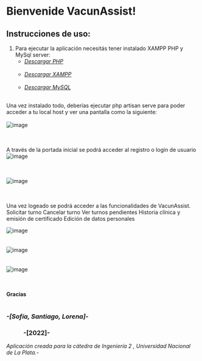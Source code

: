 # Bienvenide VacunAssist!

## Instrucciones de uso:<br/>
1) Para ejecutar la aplicación necesitás tener instalado XAMPP PHP y MySql server:<br/>
    + *[Descargar PHP ](https://www.php.net/downloads.php)* <br/><br/>
    + *[Descargar XAMPP ](https://xampp.uptodown.com/windows)* <br/><br/>
    + *[Descargar MySQL ](https://www.mysql.com/downloads/)* <br/><br/>



 Una vez instalado todo, deberías ejecutar php artisan serve para poder acceder a tu local host y  ver una pantalla como la siguiente:<br/><br/>
![image]("portada.png)<br/><br/><br/>

A través de la portada inicial se podrá acceder al registro o login de usuario
![image]("registro.png)<br/><br/><br/>

![image]("login.png)<br/><br/><br/>

Una vez logeado se podrá acceder a las funcionalidades de VacunAssist.
Solicitar turno
Cancelar turno
Ver turnos pendientes
Historia clínica y emisión de certificado
Edición de datos personales

![image]("solicitarT.png)<br/><br/><br/>
![image]("gestionT.png)<br/><br/><br/>
![image]("HC.png)<br/><br/><br/>






**Gracias**<br/><br/>



### *-[Sofía, Santiago, Lorena]-*<br/>
### &ensp;&ensp;&ensp;&ensp;&ensp; -[2022]-

*Aplicación creada para la cátedra de Ingeniería 2 , Universidad Nacional de La Plata.-*